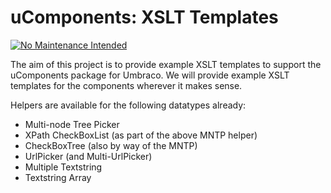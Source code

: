 # uComponents: XSLT Templates

[![No Maintenance Intended](http://unmaintained.tech/badge.svg)](http://unmaintained.tech/)

The aim of this project is to provide example XSLT templates to support the uComponents package for Umbraco.
We will provide example XSLT templates for the components wherever it makes sense.

Helpers are available for the following datatypes already:

* Multi-node Tree Picker
* XPath CheckBoxList (as part of the above MNTP helper)
* CheckBoxTree (also by way of the MNTP)
* UrlPicker (and Multi-UrlPicker)
* Multiple Textstring
* Textstring Array
